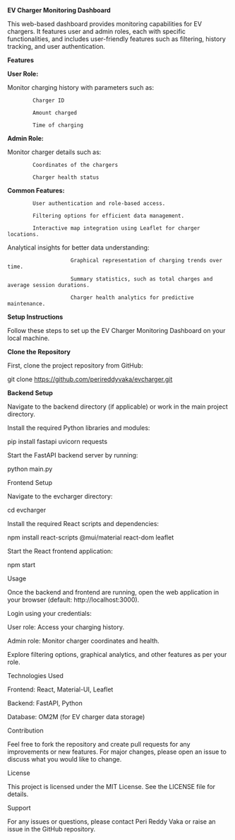 ******EV Charger Monitoring Dashboard******

This web-based dashboard provides monitoring capabilities for EV chargers. It features user and admin roles, each with specific functionalities, and includes user-friendly features such as filtering, history tracking, and user authentication.

****Features****

**User Role:**

Monitor charging history with parameters such as:

            Charger ID
            
            Amount charged
            
            Time of charging

**Admin Role:**

Monitor charger details such as:

            Coordinates of the chargers
            
            Charger health status

**Common Features:**

            User authentication and role-based access.
            
            Filtering options for efficient data management.
            
            Interactive map integration using Leaflet for charger locations.

Analytical insights for better data understanding:

                        Graphical representation of charging trends over time.
                        
                        Summary statistics, such as total charges and average session durations.
                        
                        Charger health analytics for predictive maintenance.

****Setup Instructions****

Follow these steps to set up the EV Charger Monitoring Dashboard on your local machine.

**Clone the Repository**

First, clone the project repository from GitHub:

git clone https://github.com/perireddyvaka/evcharger.git

****Backend Setup****

Navigate to the backend directory (if applicable) or work in the main project directory.

Install the required Python libraries and modules:

pip install fastapi uvicorn requests

Start the FastAPI backend server by running:

python main.py

Frontend Setup

Navigate to the evcharger directory:

cd evcharger

Install the required React scripts and dependencies:

npm install react-scripts @mui/material react-dom leaflet

Start the React frontend application:

npm start

Usage

Once the backend and frontend are running, open the web application in your browser (default: http://localhost:3000).

Login using your credentials:

User role: Access your charging history.

Admin role: Monitor charger coordinates and health.

Explore filtering options, graphical analytics, and other features as per your role.

Technologies Used

Frontend: React, Material-UI, Leaflet

Backend: FastAPI, Python

Database: OM2M (for EV charger data storage)

Contribution

Feel free to fork the repository and create pull requests for any improvements or new features. For major changes, please open an issue to discuss what you would like to change.

License

This project is licensed under the MIT License. See the LICENSE file for details.

Support

For any issues or questions, please contact Peri Reddy Vaka or raise an issue in the GitHub repository.

